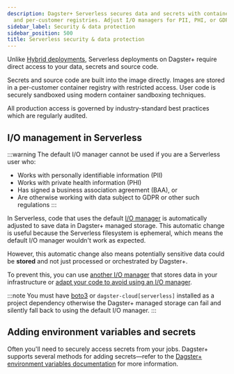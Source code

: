 ```yaml
---
description: Dagster+ Serverless secures data and secrets with container sandboxing
  and per-customer registries. Adjust I/O managers for PII, PHI, or GDPR compliance.
sidebar_label: Security & data protection
sidebar_position: 500
title: Serverless security & data protection
---
```


Unlike [Hybrid deployments](/dagster-plus/deployment/deployment-types/hybrid), Serverless deployments on Dagster+ require direct access to your data, secrets and source code.

Secrets and source code are built into the image directly. Images are stored in a per-customer container registry with restricted access.
User code is securely sandboxed using modern container sandboxing techniques.

All production access is governed by industry-standard best practices which are regularly audited.

## I/O management in Serverless

:::warning
The default I/O manager cannot be used if you are a Serverless user who:

- Works with personally identifiable information (PII)
- Works with private health information (PHI)
- Has signed a business association agreement (BAA), or
- Are otherwise working with data subject to GDPR or other such regulations
  :::

In Serverless, code that uses the default [I/O manager](/guides/build/io-managers/) is automatically adjusted to save data in Dagster+ managed storage. This automatic change is useful because the Serverless filesystem is ephemeral, which means the default I/O manager wouldn't work as expected.

However, this automatic change also means potentially sensitive data could be **stored** and not just processed or orchestrated by Dagster+.

To prevent this, you can use [another I/O manager](/guides/build/io-managers/#built-in) that stores data in your infrastructure or [adapt your code to avoid using an I/O manager](/guides/build/io-managers/#before-you-begin).

:::note
You must have [boto3](https://pypi.org/project/boto3/) or `dagster-cloud[serverless]` installed as a project dependency otherwise the Dagster+ managed storage can fail and silently fall back to using the default I/O manager.
:::

## Adding environment variables and secrets

Often you'll need to securely access secrets from your jobs. Dagster+ supports several methods for adding secrets—refer to the [Dagster+ environment variables documentation](/dagster-plus/deployment/management/environment-variables) for more information.
